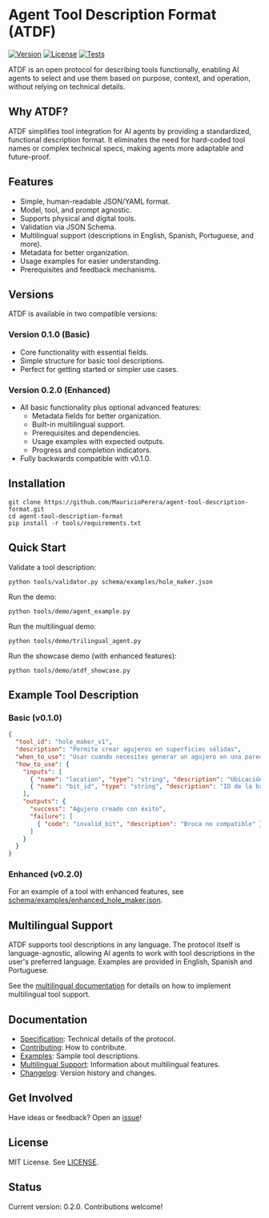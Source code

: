 # Agent Tool Description Format (ATDF)

[![Version](https://img.shields.io/badge/version-0.2.0-blue)](https://github.com/MauricioPerera/agent-tool-description-format)
[![License](https://img.shields.io/badge/license-MIT-green)](LICENSE)
[![Tests](https://img.shields.io/badge/tests-passing-brightgreen)](https://github.com/MauricioPerera/agent-tool-description-format/actions)

ATDF is an open protocol for describing tools functionally, enabling AI agents to select and use them based on purpose, context, and operation, without relying on technical details.

## Why ATDF?
ATDF simplifies tool integration for AI agents by providing a standardized, functional description format. It eliminates the need for hard-coded tool names or complex technical specs, making agents more adaptable and future-proof.

## Features
- Simple, human-readable JSON/YAML format.
- Model, tool, and prompt agnostic.
- Supports physical and digital tools.
- Validation via JSON Schema.
- Multilingual support (descriptions in English, Spanish, Portuguese, and more).
- Metadata for better organization.
- Usage examples for easier understanding.
- Prerequisites and feedback mechanisms.

## Versions
ATDF is available in two compatible versions:

### Version 0.1.0 (Basic)
- Core functionality with essential fields.
- Simple structure for basic tool descriptions.
- Perfect for getting started or simpler use cases.

### Version 0.2.0 (Enhanced)
- All basic functionality plus optional advanced features:
  - Metadata fields for better organization.
  - Built-in multilingual support.
  - Prerequisites and dependencies.
  - Usage examples with expected outputs.
  - Progress and completion indicators.
- Fully backwards compatible with v0.1.0.

## Installation
```
git clone https://github.com/MauricioPerera/agent-tool-description-format.git
cd agent-tool-description-format
pip install -r tools/requirements.txt
```

## Quick Start
Validate a tool description:
```
python tools/validator.py schema/examples/hole_maker.json
```

Run the demo:
```
python tools/demo/agent_example.py
```

Run the multilingual demo:
```
python tools/demo/trilingual_agent.py
```

Run the showcase demo (with enhanced features):
```
python tools/demo/atdf_showcase.py
```

## Example Tool Description

### Basic (v0.1.0)
```json
{
  "tool_id": "hole_maker_v1",
  "description": "Permite crear agujeros en superficies sólidas",
  "when_to_use": "Usar cuando necesites generar un agujero en una pared",
  "how_to_use": {
    "inputs": [
      { "name": "location", "type": "string", "description": "Ubicación del agujero" },
      { "name": "bit_id", "type": "string", "description": "ID de la broca" }
    ],
    "outputs": {
      "success": "Agujero creado con éxito",
      "failure": [
        { "code": "invalid_bit", "description": "Broca no compatible" }
      ]
    }
  }
}
```

### Enhanced (v0.2.0)
For an example of a tool with enhanced features, see [schema/examples/enhanced_hole_maker.json](schema/examples/enhanced_hole_maker.json).

## Multilingual Support
ATDF supports tool descriptions in any language. The protocol itself is language-agnostic, allowing AI agents to work with tool descriptions in the user's preferred language. Examples are provided in English, Spanish and Portuguese.

See the [multilingual documentation](docs/multilingual.md) for details on how to implement multilingual tool support.

## Documentation
- [Specification](docs/specification.md): Technical details of the protocol.
- [Contributing](docs/contributing.md): How to contribute.
- [Examples](schema/examples): Sample tool descriptions.
- [Multilingual Support](docs/multilingual.md): Information about multilingual features.
- [Changelog](docs/changelog.md): Version history and changes.

## Get Involved
Have ideas or feedback? Open an [issue](https://github.com/MauricioPerera/agent-tool-description-format/issues)!

## License
MIT License. See [LICENSE](LICENSE).

## Status
Current version: 0.2.0. Contributions welcome!
